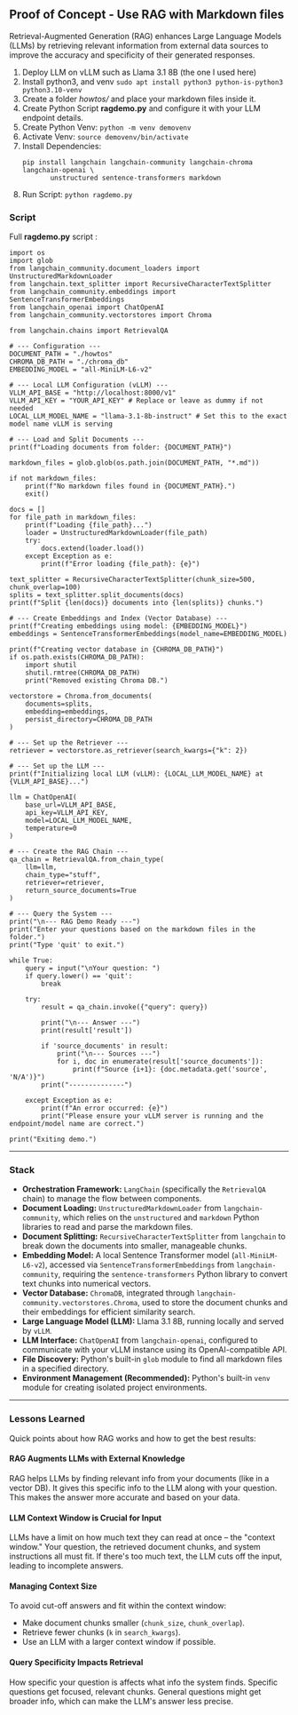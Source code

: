 ## Proof of Concept - Use RAG with Markdown files
Retrieval-Augmented Generation (RAG) enhances Large Language Models (LLMs) by retrieving relevant information from external data sources to improve the accuracy and specificity of their generated responses.

1. Deploy LLM on vLLM such as Llama 3.1 8B (the one I used here)
2. Install python3, and venv `sudo apt install python3 python-is-python3 python3.10-venv`
3. Create a folder *howtos/* and place your markdown files inside it.
4. Create Python Script **ragdemo.py** and configure it with your LLM endpoint details.
5. Create Python Venv: `python -m venv demovenv`
6. Activate Venv: `source demovenv/bin/activate`
7. Install Dependencies:
   ```
   pip install langchain langchain-community langchain-chroma langchain-openai \
          unstructured sentence-transformers markdown
   ```
8. Run Script: `python ragdemo.py`


### Script
Full **ragdemo.py** script :
```
import os
import glob
from langchain_community.document_loaders import UnstructuredMarkdownLoader
from langchain.text_splitter import RecursiveCharacterTextSplitter
from langchain_community.embeddings import SentenceTransformerEmbeddings
from langchain_openai import ChatOpenAI
from langchain_community.vectorstores import Chroma

from langchain.chains import RetrievalQA

# --- Configuration ---
DOCUMENT_PATH = "./howtos"
CHROMA_DB_PATH = "./chroma_db"
EMBEDDING_MODEL = "all-MiniLM-L6-v2"

# --- Local LLM Configuration (vLLM) ---
VLLM_API_BASE = "http://localhost:8000/v1"
VLLM_API_KEY = "YOUR_API_KEY" # Replace or leave as dummy if not needed
LOCAL_LLM_MODEL_NAME = "llama-3.1-8b-instruct" # Set this to the exact model name vLLM is serving

# --- Load and Split Documents ---
print(f"Loading documents from folder: {DOCUMENT_PATH}")

markdown_files = glob.glob(os.path.join(DOCUMENT_PATH, "*.md"))

if not markdown_files:
    print(f"No markdown files found in {DOCUMENT_PATH}.")
    exit()

docs = []
for file_path in markdown_files:
    print(f"Loading {file_path}...")
    loader = UnstructuredMarkdownLoader(file_path)
    try:
        docs.extend(loader.load())
    except Exception as e:
        print(f"Error loading {file_path}: {e}")

text_splitter = RecursiveCharacterTextSplitter(chunk_size=500, chunk_overlap=100)
splits = text_splitter.split_documents(docs)
print(f"Split {len(docs)} documents into {len(splits)} chunks.")

# --- Create Embeddings and Index (Vector Database) ---
print(f"Creating embeddings using model: {EMBEDDING_MODEL}")
embeddings = SentenceTransformerEmbeddings(model_name=EMBEDDING_MODEL)

print(f"Creating vector database in {CHROMA_DB_PATH}")
if os.path.exists(CHROMA_DB_PATH):
    import shutil
    shutil.rmtree(CHROMA_DB_PATH)
    print("Removed existing Chroma DB.")

vectorstore = Chroma.from_documents(
    documents=splits,
    embedding=embeddings,
    persist_directory=CHROMA_DB_PATH
)

# --- Set up the Retriever ---
retriever = vectorstore.as_retriever(search_kwargs={"k": 2})

# --- Set up the LLM ---
print(f"Initializing local LLM (vLLM): {LOCAL_LLM_MODEL_NAME} at {VLLM_API_BASE}...")

llm = ChatOpenAI(
    base_url=VLLM_API_BASE,
    api_key=VLLM_API_KEY,
    model=LOCAL_LLM_MODEL_NAME,
    temperature=0
)

# --- Create the RAG Chain ---
qa_chain = RetrievalQA.from_chain_type(
    llm=llm,
    chain_type="stuff",
    retriever=retriever,
    return_source_documents=True
)

# --- Query the System ---
print("\n--- RAG Demo Ready ---")
print("Enter your questions based on the markdown files in the folder.")
print("Type 'quit' to exit.")

while True:
    query = input("\nYour question: ")
    if query.lower() == 'quit':
        break

    try:
        result = qa_chain.invoke({"query": query})

        print("\n--- Answer ---")
        print(result['result'])

        if 'source_documents' in result:
            print("\n--- Sources ---")
            for i, doc in enumerate(result['source_documents']):
                print(f"Source {i+1}: {doc.metadata.get('source', 'N/A')}")
        print("--------------")

    except Exception as e:
        print(f"An error occurred: {e}")
        print("Please ensure your vLLM server is running and the endpoint/model name are correct.")

print("Exiting demo.")

``` 



---
### Stack

* **Orchestration Framework:** `LangChain` (specifically the `RetrievalQA` chain) to manage the flow between components.
* **Document Loading:** `UnstructuredMarkdownLoader` from `langchain-community`, which relies on the `unstructured` and `markdown` Python libraries to read and parse the markdown files.
* **Document Splitting:** `RecursiveCharacterTextSplitter` from `langchain` to break down the documents into smaller, manageable chunks.
* **Embedding Model:** A local Sentence Transformer model (`all-MiniLM-L6-v2`), accessed via `SentenceTransformerEmbeddings` from `langchain-community`, requiring the `sentence-transformers` Python library to convert text chunks into numerical vectors.
* **Vector Database:** `ChromaDB`, integrated through `langchain-community.vectorstores.Chroma`, used to store the document chunks and their embeddings for efficient similarity search.
* **Large Language Model (LLM):** Llama 3.1 8B, running locally and served by `vLLM`.
* **LLM Interface:** `ChatOpenAI` from `langchain-openai`, configured to communicate with your vLLM instance using its OpenAI-compatible API.
* **File Discovery:** Python's built-in `glob` module to find all markdown files in a specified directory.
* **Environment Management (Recommended):** Python's built-in `venv` module for creating isolated project environments.


---

### Lessons Learned

Quick points about how RAG works and how to get the best results:

#### RAG Augments LLMs with External Knowledge
RAG helps LLMs by finding relevant info from your documents (like in a vector DB). It gives this specific info to the LLM along with your question. This makes the answer more accurate and based on your data.

#### LLM Context Window is Crucial for Input
LLMs have a limit on how much text they can read at once – the "context window." Your question, the retrieved document chunks, and system instructions all must fit. If there's too much text, the LLM cuts off the input, leading to incomplete answers.

#### Managing Context Size
To avoid cut-off answers and fit within the context window:
  * Make document chunks smaller (`chunk_size`, `chunk_overlap`).
  * Retrieve fewer chunks (`k` in `search_kwargs`).
  * Use an LLM with a larger context window if possible.

#### Query Specificity Impacts Retrieval
How specific your question is affects what info the system finds. Specific questions get focused, relevant chunks. General questions might get broader info, which can make the LLM's answer less precise.
